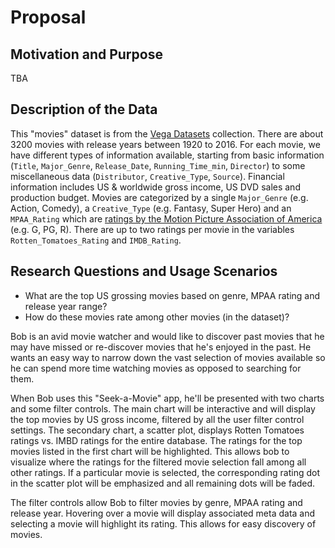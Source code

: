 # Proposal

## Motivation and Purpose

TBA

## Description of the Data

This "movies" dataset is from the [Vega Datasets][1] collection. There are about 3200 movies with release years between 1920 to 2016. For each movie, we have different types of information available, starting from basic information (`Title`, `Major_Genre`, `Release_Date`, `Running_Time_min`, `Director`) to some miscellaneous data (`Distributor`, `Creative_Type`, `Source`). Financial information includes US & worldwide gross income, US DVD sales and production budget. Movies are categorized by a single `Major_Genre` (e.g. Action, Comedy), a `Creative_Type` (e.g. Fantasy, Super Hero) and an `MPAA_Rating` which are [ratings by the Motion Picture Association of America][2] (e.g. G, PG, R). There are up to two ratings per movie in the variables `Rotten_Tomatoes_Rating` and `IMDB_Rating`.

## Research Questions and Usage Scenarios

- What are the top US grossing movies based on genre, MPAA rating and release year range?
- How do these movies rate among other movies (in the dataset)?

Bob is an avid movie watcher and would like to discover past movies that he may have missed or re-discover movies that he's enjoyed in the past. He wants an easy way to narrow down the vast selection of movies available so he can spend more time watching movies as opposed to searching for them.

When Bob uses this "Seek-a-Movie" app, he'll be presented with two charts and some filter controls. The main chart will be interactive and will display the top movies by US gross income, filtered by all the user filter control settings. The secondary chart, a scatter plot, displays Rotten Tomatoes ratings vs. IMBD ratings for the entire database. The ratings for the top movies listed in the first chart will be highlighted. This allows bob to visualize where the ratings for the filtered movie selection fall among all other ratings. If a particular movie is selected, the corresponding rating dot in the scatter plot will be emphasized and all remaining dots will be faded.

The filter controls allow Bob to filter movies by genre, MPAA rating and release year. Hovering over a movie will display associated meta data and selecting a movie will highlight its rating. This allows for easy discovery of movies.

[1]: https://github.com/vega/vega-datasets
[2]: https://en.wikipedia.org/wiki/Motion_Picture_Association_of_America_film_rating_system
